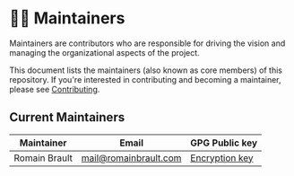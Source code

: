 <!--
SPDX-FileCopyrightText: © 2024 The Whiteprints authors and contributors <whiteprints@pm.me>

SPDX-License-Identifier: CC-BY-NC-SA-4.0
-->

# 🧑‍🔧 Maintainers

Maintainers are contributors who are responsible for driving the vision and
managing the organizational aspects of the project.


This document lists the maintainers (also known as core members) of this
repository. If you're interested in contributing and becoming a maintainer,
please see [Contributing].


[Contributing]: CONTRIBUTING.md

## Current Maintainers

| Maintainer    | Email                    | GPG Public key                                       |
| ------------- | ------------------------ | ---------------------------------------------------- |
| Romain Brault | <mail@romainbrault.com>  | [Encryption key](docs/_static/gpg-romainbrault.pub)  |
